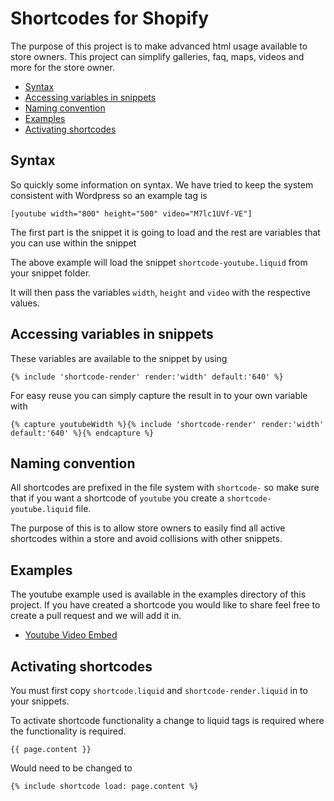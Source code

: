 Shortcodes for Shopify
==================

The purpose of this project is to make advanced html usage available to store owners. This project can simplify galleries, faq, maps, videos and more for the store owner.

 - [Syntax](#syntax)
 - [Accessing variables in snippets](#accessing-variables-in-snippets)
 - [Naming convention](#naming-convention)
 - [Examples](#examples)
 - [Activating shortcodes](#activating-shortcodes)

## Syntax

So quickly some information on syntax. We have tried to keep the system consistent with Wordpress so an example tag is

    [youtube width="800" height="500" video="M7lc1UVf-VE"]
    
The first part is the snippet it is going to load and the rest are variables that you can use within the snippet

The above example will load the snippet `shortcode-youtube.liquid` from your snippet folder.

It will then pass the variables `width`, `height` and `video` with the respective values.

## Accessing variables in snippets

These variables are available to the snippet by using

    {% include 'shortcode-render' render:'width' default:'640' %}

For easy reuse you can simply capture the result in to your own variable with

    {% capture youtubeWidth %}{% include 'shortcode-render' render:'width' default:'640' %}{% endcapture %}

## Naming convention

All shortcodes are prefixed in the file system with `shortcode-` so make sure that if you want a shortcode of `youtube` you create a `shortcode-youtube.liquid` file.

The purpose of this is to allow store owners to easily find all active shortcodes within a store and avoid collisions with other snippets.

## Examples

The youtube example used is available in the examples directory of this project. If you have created a shortcode you would like to share feel free to create a pull request and we will add it in.

 - [Youtube Video Embed](examples/youtube)

## Activating shortcodes

You must first copy `shortcode.liquid` and `shortcode-render.liquid` in to your snippets.
    
To activate shortcode functionality a change to liquid tags is required where the functionality is required.

    {{ page.content }}
    
Would need to be changed to 

    {% include shortcode load: page.content %}
